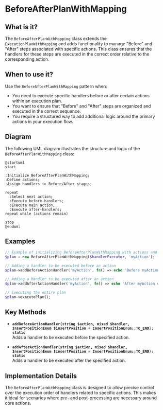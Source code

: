 # BeforeAfterPlanWithMapping

## What is it?

The `BeforeAfterPlanWithMapping` class extends the `ExecutionPlanWithMapping` and 
adds functionality to manage "Before" and "After" steps associated with specific actions. 
This class ensures that the handlers for these steps are executed in the correct order relative 
to the corresponding action.

## When to use it?

Use the `BeforeAfterPlanWithMapping` pattern when:

* You need to execute specific handlers before or after certain actions within an execution plan.
* You want to ensure that "Before" and "After" steps are organized and executed in the correct sequence.
* You require a structured way to add additional logic around the primary actions in your execution flow.

## Diagram

The following UML diagram illustrates the structure and logic of the `BeforeAfterPlanWithMapping` class:

```puml
@startuml
start

:Initialize BeforeAfterPlanWithMapping;
:Define actions;
:Assign handlers to Before/After stages;

repeat
  :Select next action;
  :Execute before-handlers;
  :Execute main action;
  :Execute after-handlers;
repeat while (actions remain)

stop
@enduml
```

## Examples

```php
// Example of initializing BeforeAfterPlanWithMapping with actions and handlers
$plan = new BeforeAfterPlanWithMapping($handlerExecutor, 'myAction');

// Adding a handler to be executed before an action
$plan->addBeforeActionHandler('myAction', fn() => echo 'Before myAction executed');

// Adding a handler to be executed after an action
$plan->addAfterActionHandler('myAction', fn() => echo 'After myAction executed');

// Executing the entire plan
$plan->executePlan();
```

## Key Methods

- **`addBeforeActionHandler(string $action, mixed $handler, InsertPositionEnum $insertPosition = InsertPositionEnum::TO_END): static`**  
  Adds a handler to be executed before the specified action.

- **`addAfterActionHandler(string $action, mixed $handler, InsertPositionEnum $insertPosition = InsertPositionEnum::TO_END): static`**  
  Adds a handler to be executed after the specified action.

## Implementation Details

The `BeforeAfterPlanWithMapping` class is designed to allow precise control over the execution order of handlers related to specific actions. This makes it ideal for scenarios where pre- and post-processing are necessary around core actions.
